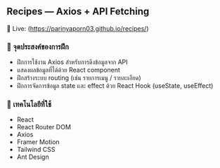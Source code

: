 ##  Recipes — Axios + API Fetching

🔗 Live: (https://parinyaporn03.github.io/recipes/)

### 🎯 จุดประสงค์ของการฝึก
* ฝึกการใช้งาน Axios สำหรับการดึงข้อมูลจาก API
* แสดงผลข้อมูลที่ได้ด้วย React component
* ฝึกสร้างระบบ routing (เช่น รายการเมนู / รายละเอียด)
* ฝึกการจัดการข้อมูล state และ effect ด้วย React Hook (useState, useEffect)

### 🧩 เทคโนโลยีที่ใช้
* React
* React Router DOM 
* Axios
* Framer Motion
* Tailwind CSS
* Ant Design
